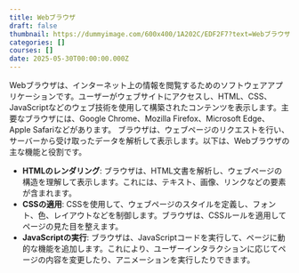 ```yaml
---
title: Webブラウザ
draft: false
thumbnail: https://dummyimage.com/600x400/1A202C/EDF2F7?text=Webブラウザ
categories: []
courses: []
date: 2025-05-30T00:00:00.000Z
---
```


Webブラウザは、インターネット上の情報を閲覧するためのソフトウェアアプリケーションです。ユーザーがウェブサイトにアクセスし、HTML、CSS、JavaScriptなどのウェブ技術を使用して構築されたコンテンツを表示します。主要なブラウザには、Google Chrome、Mozilla Firefox、Microsoft Edge、Apple Safariなどがあります。
ブラウザは、ウェブページのリクエストを行い、サーバーから受け取ったデータを解析して表示します。以下は、Webブラウザの主な機能と役割です。

- **HTMLのレンダリング**: ブラウザは、HTML文書を解析し、ウェブページの構造を理解して表示します。これには、テキスト、画像、リンクなどの要素が含まれます。
- **CSSの適用**: CSSを使用して、ウェブページのスタイルを定義し、フォント、色、レイアウトなどを制御します。ブラウザは、CSSルールを適用してページの見た目を整えます。
- **JavaScriptの実行**: ブラウザは、JavaScriptコードを実行して、ページに動的な機能を追加します。これにより、ユーザーインタラクションに応じてページの内容を変更したり、アニメーションを実行したりできます。

